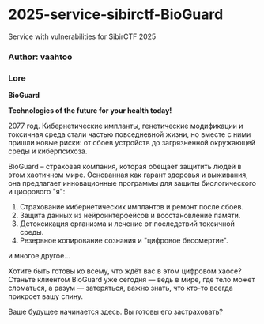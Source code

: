# 2025-service-sibirctf-BioGuard
Service with vulnerabilities for SibirCTF 2025 

### Author: vaahtoo

### Lore

**BioGuard**

**Technologies of the future for your health today!**

2077 год. Кибернетические импланты, генетические модификации и токсичная среда стали частью повседневной жизни, но вместе с ними пришли новые риски: от сбоев устройств до загрязненной окружающей среды и киберпсихоза.

BioGuard – страховая компания, которая обещает защитить людей в этом хаотичном мире. Основанная как гарант здоровья и выживания, она предлагает инновационные программы для защиты биологического и цифрового "я":
1. Страхование кибернетических имплантов и ремонт после сбоев.
2. Защита данных из нейроинтерфейсов и восстановление памяти.
3. Детоксикация организма и лечение от последствий токсичной среды.
4. Резервное копирование сознания и "цифровое бессмертие".
	
 и многое другое...

Хотите быть готовы ко всему, что ждёт вас в этом цифровом хаосе? Станьте клиентом BioGuard уже сегодня — ведь в мире, где тело может сломаться, а разум — затеряться, важно знать, что кто-то всегда прикроет вашу спину.

Ваше будущее начинается здесь. Вы готовы его застраховать?
